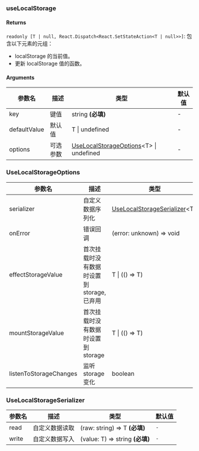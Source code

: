 ### useLocalStorage

#### Returns
`readonly [T | null, React.Dispatch<React.SetStateAction<T | null>>]`: 包含以下元素的元组：
- localStorage 的当前值。
- 更新 localStorage 值的函数。

#### Arguments
|参数名|描述|类型|默认值|
|---|---|---|---|
|key|键值|string  **(必填)**|-|
|defaultValue|默认值|T \| undefined |-|
|options|可选参数|[UseLocalStorageOptions](#uselocalstorageoptions)&lt;T&gt; \| undefined |-|

### UseLocalStorageOptions

|参数名|描述|类型|默认值|
|---|---|---|---|
|serializer|自定义数据序列化|[UseLocalStorageSerializer](#uselocalstorageserializer)&lt;T&gt; |`-`|
|onError|错误回调|(error: unknown) => void |``console.error``|
|effectStorageValue|首次挂载时没有数据时设置到 storage, 已弃用|T \| (() => T) |`-`|
|mountStorageValue|首次挂载时没有数据时设置到 storage|T \| (() => T) |`-`|
|listenToStorageChanges|监听 storage 变化|boolean |``true``|

### UseLocalStorageSerializer

|参数名|描述|类型|默认值|
|---|---|---|---|
|read|自定义数据读取|(raw: string) => T  **(必填)**|`-`|
|write|自定义数据写入|(value: T) => string  **(必填)**|`-`|